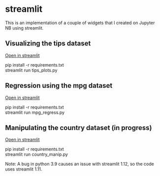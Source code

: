 # streamlit

<p>This is an implementation of a couple of widgets that I created on Jupyter NB using streamlit.</p>

<h2>Visualizing the tips dataset</h2>

<p><a href="https://cjschan-streamlit-tips-plots-9dqxk2.streamlitapp.com/">Open in streamlit</a></p>

<p>pip install -r requirements.txt<br/>
streamlit run tips_plots.py
</p>

<h2>Regression using the mpg dataset</h2>

<p><a href="https://cjschan-streamlit-mpg-regress-ny130h.streamlitapp.com">Open in streamlit</a></p>

<p>pip install -r requirements.txt<br/>
streamlit run mpg_regress.py
</p>

<h2>Manipulating the country dataset (in progress)</h2>

<p><a href="https://cjschan-streamlit-country-manip-ejxizx.streamlitapp.com/">Open in streamlit</a></p>

<p>pip install -r requirements.txt<br/>
streamlit run country_manip.py
</p>

<p>Note: A bug in python 3.9 causes an issue with streamlit 1.12, so the code uses streamlit 1.11.</p>
